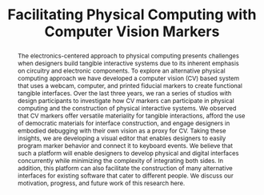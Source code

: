 ---
number: 53
title: "Facilitating Physical Computing with Computer Vision Markers"

author0_name: Clement Zheng
author0_email: 
author0_affiliation: National University of Singapore
author0_video: 

author1_name: Peter Gyory
author1_email: 
author1_affiliation: University of Colorado, Boulder
author1_video: 

author2_name: Ellen Yi-Luen Do
author2_email: 
author2_affiliation: University of Colorado, Boulder
author2_video: 


abstract: "The electronics-centered approach to physical computing presents challenges when designers build tangible interactive systems due to its inherent emphasis on circuitry and electronic components. To explore an alternative physical computing approach we have developed a computer vision (CV) based system that uses a webcam, computer, and printed fiducial markers to create functional tangible interfaces. Over the last three years, we ran a series of studios with design participants to investigate how CV markers can participate in physical computing and the construction of physical interactive systems. We observed that CV markers offer versatile materiality for tangible interactions, afford the use of democratic materials for interface construction, and engage designers in embodied debugging with their own vision as a proxy for CV. Taking these insights, we are developing a visual editor that enables designers to easily program marker behavior and connect it to keyboard events. We believe that such a platform will enable designers to develop physical and digital interfaces concurrently while minimizing the complexity of integrating both sides. In addition, this platform can also facilitate the construction of many alternative interfaces for existing software that cater to different people. We discuss our motivation, progress, and future work of this research here."

pdf: 
---